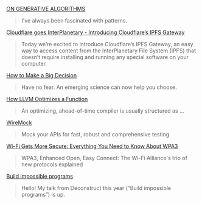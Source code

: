 [ON GENERATIVE ALGORITHMS](https://inconvergent.net/generative/)
> I've always been fascinated with patterns.

[Cloudflare goes InterPlanetary - Introducing Cloudflare’s IPFS Gateway](https://blog.cloudflare.com/distributed-web-gateway/)
> Today we’re excited to introduce Cloudflare’s IPFS Gateway, an easy way to access content from the InterPlanetary File System (IPFS) that doesn’t require installing and running any special software on your computer.

[How to Make a Big Decision](https://www.nytimes.com/2018/09/01/opinion/sunday/how-make-big-decision.html)
> Have no fear. An emerging science can now help you choose.

[How LLVM Optimizes a Function](https://blog.regehr.org/archives/1603?utm_source=newsletter_mailer&utm_medium=email&utm_campaign=weekly)
> An optimizing, ahead-of-time compiler is usually structured as ...

[WireMock](http://wiremock.org/)
> Mock your APIs for fast, robust and comprehensive testing

[Wi-Fi Gets More Secure: Everything You Need to Know About WPA3](https://spectrum.ieee.org/tech-talk/telecom/security/everything-you-need-to-know-about-wpa3)
> WPA3, Enhanced Open, Easy Connect: The Wi-Fi Alliance's trio of new protocols explained

[Build impossible programs](https://jvns.ca/blog/2018/09/18/build-impossible-programs/)
> Hello! My talk from Deconstruct this year (“Build impossible programs”) is up. 
